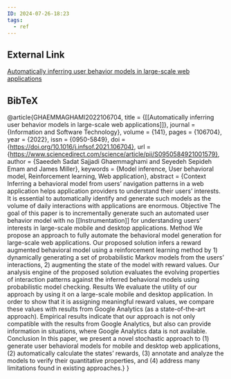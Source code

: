 ```yaml
---
ID: 2024-07-26-18:23
tags:
  - ref
---
```

## External Link

[Automatically inferring user behavior models in large-scale web applications](https://www.sciencedirect.com/science/article/abs/pii/S0950584921001579?via%3Dihub)
## BibTeX

@article{GHAEMMAGHAMI2022106704,
title = {[[Automatically inferring user behavior models in large-scale web applications]]},
journal = {Information and Software Technology},
volume = {141},
pages = {106704},
year = {2022},
issn = {0950-5849},
doi = {https://doi.org/10.1016/j.infsof.2021.106704},
url = {https://www.sciencedirect.com/science/article/pii/S0950584921001579},
author = {Saeedeh Sadat Sajjadi Ghaemmaghami and Seyedeh Sepideh Emam and James Miller},
keywords = {Model inference, User behavioral model, Reinforcement learning, Web application},
abstract = {Context
Inferring a behavioral model from users’ navigation patterns in a web application helps application providers to understand their users’ interests. It is essential to automatically identify and generate such models as the volume of daily interactions with applications are enormous.
Objective
The goal of this paper is to incrementally generate such an automated user behavior model with no [[Instrumentation]] for understanding users’ interests in large-scale mobile and desktop applications.
Method
We propose an approach to fully automate the behavioral model generation for large-scale web applications. Our proposed solution infers a reward augmented behavioral model using a reinforcement learning method by 1) dynamically generating a set of probabilistic Markov models from the users’ interactions, 2) augmenting the state of the model with reward values. Our analysis engine of the proposed solution evaluates the evolving properties of interaction patterns against the inferred behavioral models using probabilistic model checking.
Results
We evaluate the utility of our approach by using it on a large-scale mobile and desktop application. In order to show that it is assigning meaningful reward values, we compare these values with results from Google Analytics (as a state-of-the-art approach). Empirical results indicate that our approach is not only compatible with the results from Google Analytics, but also can provide information in situations, where Google Analytics data is not available.
Conclusion
In this paper, we present a novel stochastic approach to (1) generate user behavioral models for mobile and desktop web applications, (2) automatically calculate the states’ rewards, (3) annotate and analyze the models to verify their quantitative properties, and (4) address many limitations found in existing approaches.}
}
